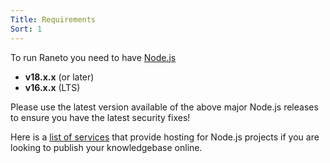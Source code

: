 ```yaml
---
Title: Requirements
Sort: 1
---
```


To run Raneto you need to have [Node.js](https://nodejs.org)
- **v18.x.x** (or later)
- **v16.x.x** (LTS)

Please use the latest version available of the above major Node.js releases to ensure you have the latest security fixes!  

Here is a [list of services](https://github.com/joyent/node/wiki/Node-Hosting) that provide
hosting for Node.js projects if you are looking to publish your knowledgebase online.
